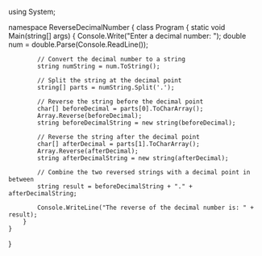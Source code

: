using System;

namespace ReverseDecimalNumber
{
    class Program
    {
        static void Main(string[] args)
        {
            Console.Write("Enter a decimal number: ");
            double num = double.Parse(Console.ReadLine());

            // Convert the decimal number to a string
            string numString = num.ToString();

            // Split the string at the decimal point
            string[] parts = numString.Split('.');

            // Reverse the string before the decimal point
            char[] beforeDecimal = parts[0].ToCharArray();
            Array.Reverse(beforeDecimal);
            string beforeDecimalString = new string(beforeDecimal);

            // Reverse the string after the decimal point
            char[] afterDecimal = parts[1].ToCharArray();
            Array.Reverse(afterDecimal);
            string afterDecimalString = new string(afterDecimal);

            // Combine the two reversed strings with a decimal point in between
            string result = beforeDecimalString + "." + afterDecimalString;

            Console.WriteLine("The reverse of the decimal number is: " + result);
        }
    }
}
